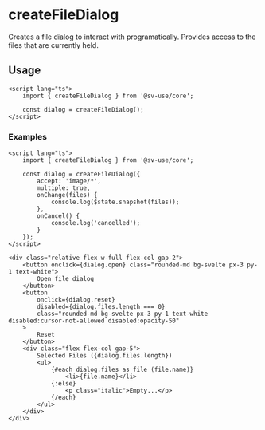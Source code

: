 # createFileDialog

Creates a file dialog to interact with programatically. Provides access to the
files that are currently held.

## Usage

```svelte
<script lang="ts">
	import { createFileDialog } from '@sv-use/core';

	const dialog = createFileDialog();
</script>
```

### Examples

```svelte
<script lang="ts">
	import { createFileDialog } from '@sv-use/core';

	const dialog = createFileDialog({
		accept: 'image/*',
		multiple: true,
		onChange(files) {
			console.log($state.snapshot(files));
		},
		onCancel() {
			console.log('cancelled');
		}
	});
</script>

<div class="relative flex w-full flex-col gap-2">
	<button onclick={dialog.open} class="rounded-md bg-svelte px-3 py-1 text-white">
		Open file dialog
	</button>
	<button
		onclick={dialog.reset}
		disabled={dialog.files.length === 0}
		class="rounded-md bg-svelte px-3 py-1 text-white disabled:cursor-not-allowed disabled:opacity-50"
	>
		Reset
	</button>
	<div class="flex flex-col gap-5">
		Selected Files ({dialog.files.length})
		<ul>
			{#each dialog.files as file (file.name)}
				<li>{file.name}</li>
			{:else}
				<p class="italic">Empty...</p>
			{/each}
		</ul>
	</div>
</div>
```
